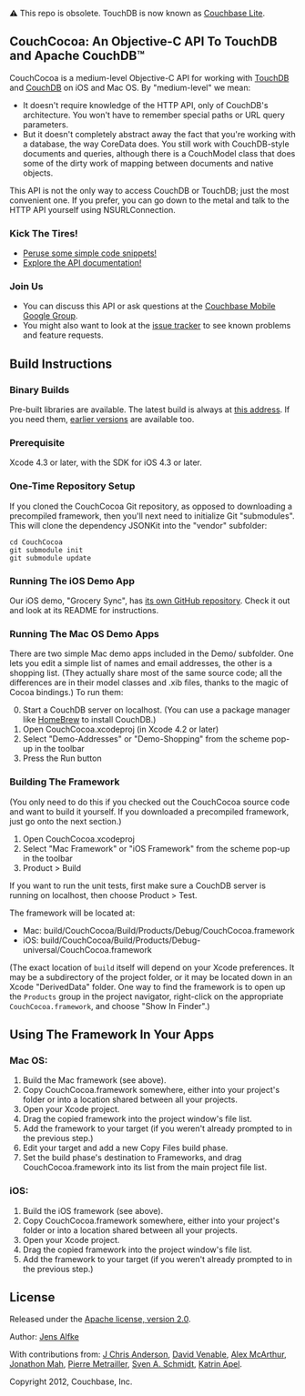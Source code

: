 ⚠️ This repo is obsolete.  TouchDB is now known as [Couchbase Lite](https://www.couchbase.com/products/lite).

## CouchCocoa: An Objective-C API To TouchDB and Apache CouchDB™

CouchCocoa is a medium-level Objective-C API for working with [TouchDB][10] and [CouchDB][1] on iOS and Mac OS. By "medium-level" we mean:

* It doesn't require knowledge of the HTTP API, only of CouchDB's architecture. You won't have to remember special paths or URL query parameters.
* But it doesn't completely abstract away the fact that you're working with a database, the way CoreData does. You still work with CouchDB-style documents and queries, although there is a CouchModel class that does some of the dirty work of mapping between documents and native objects.

This API is not the only way to access CouchDB or TouchDB; just the most convenient one. If you prefer, you can go down to the metal and talk to the HTTP API yourself using NSURLConnection.

### Kick The Tires!

* [Peruse some simple code snippets!][7]
* [Explore the API documentation!][8]

### Join Us

* You can discuss this API or ask questions at the [Couchbase Mobile Google Group][3].
* You might also want to look at the [issue tracker][5] to see known problems and feature requests.

## Build Instructions

### Binary Builds

Pre-built libraries are available. The latest build is always at [this address](http://files.couchbase.com/developer-previews/mobile/ios/couchcocoa/CouchCocoa.zip). If you need them, [earlier versions](http://files.couchbase.com/developer-previews/mobile/ios/couchcocoa/) are available too.

### Prerequisite

Xcode 4.3 or later, with the SDK for iOS 4.3 or later.

### One-Time Repository Setup

If you cloned the CouchCocoa Git repository, as opposed to downloading a precompiled framework, then you'll next need to initialize Git "submodules". This will clone the dependency JSONKit into the "vendor" subfolder:

    cd CouchCocoa
    git submodule init
    git submodule update

### Running The iOS Demo App

Our iOS demo, "Grocery Sync", has [its own GitHub repository][12]. Check it out and look at its README for instructions.

### Running The Mac OS Demo Apps

There are two simple Mac demo apps included in the Demo/ subfolder. One lets you edit a simple list of names and email addresses, the other is a shopping list. (They actually share most of the same source code; all the differences are in their model classes and .xib files, thanks to the magic of Cocoa bindings.) To run them:

0. Start a CouchDB server on localhost. (You can use a package manager like [HomeBrew][11] to install CouchDB.)
1. Open CouchCocoa.xcodeproj (in Xcode 4.2 or later)
2. Select "Demo-Addresses" or "Demo-Shopping" from the scheme pop-up in the toolbar
3. Press the Run button

### Building The Framework

(You only need to do this if you checked out the CouchCocoa source code and want to build it yourself. If you downloaded a precompiled framework, just go onto the next section.)

1. Open CouchCocoa.xcodeproj
2. Select "Mac Framework" or "iOS Framework" from the scheme pop-up in the toolbar
3. Product > Build

If you want to run the unit tests, first make sure a CouchDB server is running on localhost, then choose Product > Test.

The framework will be located at:

* Mac: build/CouchCocoa/Build/Products/Debug/CouchCocoa.framework
* iOS: build/CouchCocoa/Build/Products/Debug-universal/CouchCocoa.framework

(The exact location of `build` itself will depend on your Xcode preferences. It may be a subdirectory of the project folder, or it may be located down in an Xcode "DerivedData" folder. One way to find the framework is to open up the `Products` group in the project navigator, right-click on the appropriate `CouchCocoa.framework`, and choose "Show In Finder".)

## Using The Framework In Your Apps

### Mac OS:

1. Build the Mac framework (see above).
2. Copy CouchCocoa.framework somewhere, either into your project's folder or into a location shared between all your projects.
3. Open your Xcode project.
4. Drag the copied framework into the project window's file list.
5. Add the framework to your target (if you weren't already prompted to in the previous step.)
6. Edit your target and add a new Copy Files build phase.
7. Set the build phase's destination to Frameworks, and drag CouchCocoa.framework into its list from the main project file list.

### iOS:

1. Build the iOS framework (see above).
2. Copy CouchCocoa.framework somewhere, either into your project's folder or into a location shared between all your projects.
3. Open your Xcode project.
4. Drag the copied framework into the project window's file list.
5. Add the framework to your target (if you weren't already prompted to in the previous step.)

## License

Released under the [Apache license, version 2.0][6].

Author: [Jens Alfke](https://github.com/snej/)

With contributions from: [J Chris Anderson](https://github.com/jchris/), [David Venable](https://github.com/dlvenable), [Alex McArthur](https://github.com/alexmcarthur), [Jonathon Mah](https://github.com/jmah), [Pierre Metrailler](https://github.com/pimetrai), [Sven A. Schmidt](https://github.com/sas71), [Katrin Apel](https://github.com/kaalita).

Copyright 2012, Couchbase, Inc.



[1]: http://couchdb.apache.org/
[2]: https://github.com/schwa/trundle
[3]: https://groups.google.com/group/mobile-couchbase
[4]: http://www.couchbase.com/downloads/couchbase-single-server/community
[5]: http://www.couchbase.org/issues/secure/IssueNavigator.jspa
[6]: http://www.apache.org/licenses/LICENSE-2.0.html
[7]: https://github.com/couchbaselabs/CouchCocoa/wiki/Example-Snippets
[8]: http://couchbaselabs.github.com/CouchCocoa/docs/
[10]: https://github.com/couchbaselabs/TouchDB-iOS
[11]: http://mxcl.github.com/homebrew/
[12]: https://github.com/couchbaselabs/iOS-Couchbase-Demo
